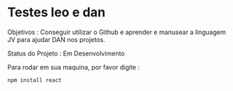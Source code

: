 # Testes leo e dan

Objetivos : Conseguir utilizar o Github e aprender e manusear a linguagem JV para ajudar DAN nos projetos.


Status do Projeto : Em Desenvolvimento 

Para rodar em sua maquina, por favor digite : 

```
npm install react 
``` 
